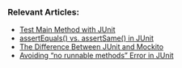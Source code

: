 ### Relevant Articles:
- [Test Main Method with JUnit](https://www.baeldung.com/junit-test-main-method)
- [assertEquals() vs. assertSame() in JUnit](https://www.baeldung.com/java-assertequals-vs-assertsame)
- [The Difference Between JUnit and Mockito](https://www.baeldung.com/junit-vs-mockito)
- [Avoiding “no runnable methods” Error in JUnit](https://www.baeldung.com/java-junit-no-runnable-methods)

